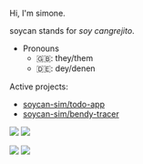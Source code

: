 Hi, I'm simone.  

soycan stands for _soy cangrejito_.

- Pronouns
  - 🇬🇧: they/them
  - 🇩🇪: dey/denen
  
Active projects:
- [soycan-sim/todo-app](https://github.com/soycan-sim/todo-app)
- [soycan-sim/bendy-tracer](https://github.com/soycan-sim/bendy-tracer)

![](https://raw.githubusercontent.com/soycan-sim/github-stats/master/generated/overview.svg#gh-dark-mode-only)
![](https://raw.githubusercontent.com/soycan-sim/github-stats/master/generated/overview.svg#gh-light-mode-only)

![](https://raw.githubusercontent.com/soycan-sim/github-stats/master/generated/languages.svg#gh-dark-mode-only)
![](https://raw.githubusercontent.com/soycan-sim/github-stats/master/generated/languages.svg#gh-light-mode-only)

<!--
[![simone's GitHub stats](https://github-readme-stats.vercel.app/api?username=soycan-sim)](https://github.com/anuraghazra/github-readme-stats)

[![Top Langs](https://github-readme-stats.vercel.app/api/top-langs/?username=soycan-sim)](https://github.com/anuraghazra/github-readme-stats)
-->
